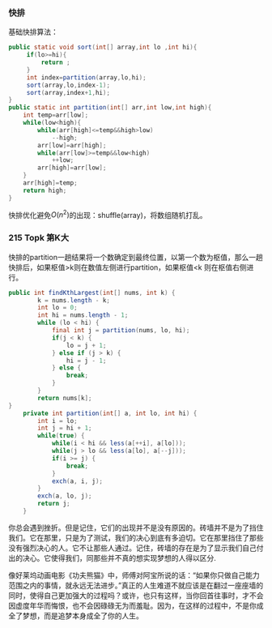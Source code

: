 ### 快排

基础快排算法：

```java
public static void sort(int[] array,int lo ,int hi){
     if(lo>=hi){
         return ;
     }
     int index=partition(array,lo,hi);
     sort(array,lo,index-1);
     sort(array,index+1,hi); 
}
public static int partition(int[] arr,int low,int high){  
    int temp=arr[low];  
    while(low<high){  
        while(arr[high]<=temp&&high>low)  
            --high;  
        arr[low]=arr[high];  
        while(arr[low]>=temp&&low<high)  
            ++low;  
        arr[high]=arr[low];  
    }  
    arr[high]=temp;  
    return high;          
}  
```

快排优化避免$O(n^2)$的出现：shuffle(array)，将数组随机打乱。

### 215 Topk 第K大

快排的partition一趟结果将一个数确定到最终位置，以第一个数为枢值，那么一趟快排后，如果枢值>k则在数值左侧进行partition，如果枢值<k 则在枢值右侧进行。

```java
public int findKthLargest(int[] nums, int k) {
		k = nums.length - k;
        int lo = 0;
        int hi = nums.length - 1;
        while (lo < hi) {
            final int j = partition(nums, lo, hi);
            if(j < k) {
                lo = j + 1;
            } else if (j > k) {
                hi = j - 1;
            } else {
                break;
            }
        }
        return nums[k];
}
    private int partition(int[] a, int lo, int hi) {
        int i = lo;
        int j = hi + 1;
        while(true) {
            while(i < hi && less(a[++i], a[lo]));
            while(j > lo && less(a[lo], a[--j]));
            if(i >= j) {
                break;
            }
            exch(a, i, j);
        }
        exch(a, lo, j);
        return j;
    }
```

你总会遇到挫折。但是记住，它们的出现并不是没有原因的。砖墙并不是为了挡住我们。它在那里，只是为了测试，我们的决心到底有多迫切。它在那里挡住了那些没有强烈决心的人。它不让那些人通过。记住，砖墙的存在是为了显示我们自己付出的决心。它使得我们，同那些并不真的想实现梦想的人得以区分.

像好莱坞动画电影《功夫熊猫》中，师傅对阿宝所说的话：“如果你只做自己能力范围之内的事情，就永远无法进步。”真正的人生难道不就应该是在翻过一座座墙的同时，使得自己更加强大的过程吗？或许，也只有这样，当你回首往事时，才不会因虚度年华而悔恨，也不会因碌碌无为而羞耻。因为，在这样的过程中，不是你成全了梦想，而是追梦本身成全了你的人生。

